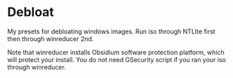 # Debloat
My presets for debloating windows images. Run iso through NTLIte first then through winreducer 2nd.

Note that winreducer installs Obsidium software protection platform, which will protect your install.
You do not need GSecurity script if you ran your iso through winreducer.
